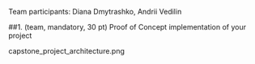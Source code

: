 Team participants: Diana Dmytrashko, Andrii Vedilin

##1. (team, mandatory, 30 pt) Proof of Concept implementation of your project

capstone_project_architecture.png